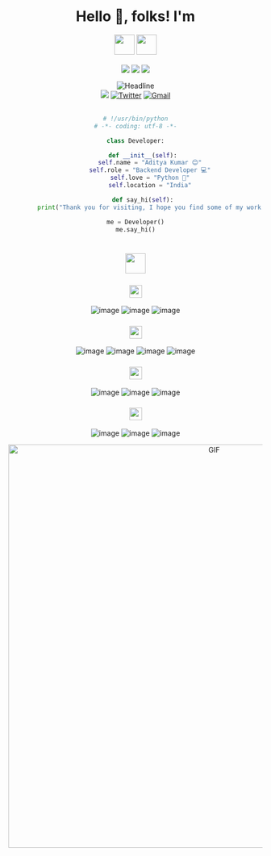 <h1 align="center"> Hello 👋, folks! I'm </h1>

<div align="center">
<p>
<div align="center">
<img height="40px" src="https://img.shields.io/badge/-Aditya-61DAFB?&style=for-the-badge&logoWidth=50"/>
<img height="40px" src="https://img.shields.io/badge/-Kumar-5457ff?&style=for-the-badge&logoWidth=50"/>
</div>

<br>

<div align="center">
<img src="https://img.shields.io/badge/-A-5457ff?&style=for-the-badge&logoWidth=50"/>
<img src="https://img.shields.io/badge/-Backend-61DAFB?&style=for-the-badge&logoWidth=50"/>
<img src="https://img.shields.io/badge/-Developer-5457ff?&style=for-the-badge&logoWidth=50"/>
</div>
</p>

<div align=center> 

<div align=center>
        <img src="https://readme-typing-svg.herokuapp.com?color=%&size=32&center=true&vCenter=true&width=600&height=50&lines=Hi+there+I'm+Aditya+Kumar+%F0%9F%91%8B;Back-End+Developer;Problem+Solver;" alt="Headline" />
</div> 
  <a href="https://www.linkedin.com/in/aditya-Kumar421/"><img src="https://img.shields.io/badge/LinkedIn-0077B5?style=for-the-badge&logo=linkedin&logoColor=white" /></a>
  <a href="https://x.com/KumarAdity33265"><img src="https://img.shields.io/badge/Twitter-1DA1F2?style=for-the-badge&logo=twitter&logoColor=white" alt="Twitter" /></a>
  <a href="mailto:ak.adityakumar421@gmail.com"><img src="https://img.shields.io/badge/Gmail-D14836?style=for-the-badge&logo=gmail&logoColor=white" alt="Gmail" /></a>
</div>

<br>

```py
# !/usr/bin/python
# -*- coding: utf-8 -*-

class Developer:

    def __init__(self):
        self.name = "Aditya Kumar 😊"
        self.role = "Backend Developer 💻"
        self.love = "Python 🐍"
        self.location = "India"

    def say_hi(self):
        print("Thank you for visiting, I hope you find some of my work intriguing.")

me = Developer()
me.say_hi()
```

<h1 align="center">
  <img height="40px" src="https://img.shields.io/badge/-My Tech Stack-faebee?&style=for-the-badge&logoWidth=50" />
</h1>
<div align="center">
        
<h3 align="center">
  <img height="25px" src="https://img.shields.io/badge/-Languages-faebee?&style=for-the-badge&logoWidth=50" />
</h3>

![image](https://img.shields.io/badge/Python-14354C?style=for-the-badge&logo=python&logoColor=white)
![image](https://img.shields.io/badge/JavaScript-007ACC?style=for-the-badge&logo=javascript&logoColor=white)
![image](https://img.shields.io/badge/C%2B%2B-00599C?style=for-the-badge&logo=c%2B%2B&logoColor=white)

<h3 align="center">
  <img height="25px" src="https://img.shields.io/badge/- Frameworks-faebee?&style=for-the-badge&logoWidth=50" />
</h3>

![image](https://img.shields.io/badge/django-%23092E20.svg?style=for-the-badge&logo=django&logoColor=white)
![image](https://img.shields.io/badge/django%20rest-ff1709?style=for-the-badge&logo=django&logoColor=white)
![image](https://img.shields.io/badge/react-109989?style=for-the-badge&logo=REACT&logoColor=white)
![image](https://img.shields.io/badge/tailwind-%2378c7d1.svg?style=for-the-badge&logo=tailwindcss&logoColor=white)

<h3 align="center">
  <img height="25px" src="https://img.shields.io/badge/-Database-faebee?&style=for-the-badge&logoWidth=50" />
</h3>

![image](https://img.shields.io/badge/postgres-%23316192.svg?style=for-the-badge&logo=postgresql&logoColor=white)
![image](https://img.shields.io/badge/mysql-%23DD0031.svg?style=for-the-badge&logo=mysql&logoColor=white)
![image](https://img.shields.io/badge/sqlite-%2307405e.svg?&style=for-the-badge&logo=sqlite&logoColor=white)

<h3 align="center">
  <img height="25px" src="https://img.shields.io/badge/-CI/CD and Cloud Services-faebee?&style=for-the-badge&logoWidth=50" />
</h3>

![image](https://img.shields.io/badge/docker-%230db7ed.svg?style=for-the-badge&logo=docker&logoColor=white)
![image](https://img.shields.io/badge/AWS-FF9900?style=for-the-badge&logo=amazon-aws&logoColor=white)
![image](https://img.shields.io/badge/render-0089D6?style=for-the-badge&logo=render&logoColor=white)

</div>


<img align="center" width="800px" alt="GIF" src="https://user-images.githubusercontent.com/74038190/225813708-98b745f2-7d22-48cf-9150-083f1b00d6c9.gif" />
